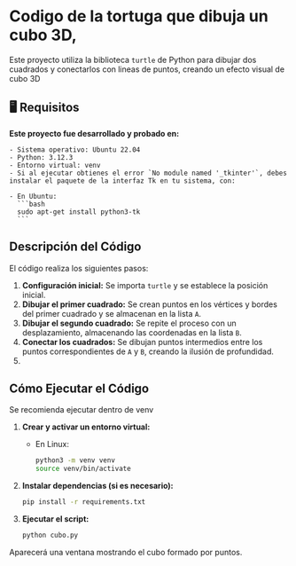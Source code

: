 # Codigo de la tortuga que dibuja un cubo 3D,

Este proyecto utiliza la biblioteca `turtle` de Python para dibujar dos cuadrados y conectarlos con lineas de puntos, creando un efecto visual de cubo 3D


## 🖥️ Requisitos

**Este proyecto fue desarrollado y probado en:**

    - Sistema operativo: Ubuntu 22.04
    - Python: 3.12.3
    - Entorno virtual: venv
    - Si al ejecutar obtienes el error `No module named '_tkinter'`, debes instalar el paquete de la interfaz Tk en tu sistema, con:
    
    - En Ubuntu:
      ```bash
      sudo apt-get install python3-tk
      ```

## Descripción del Código
El código realiza los siguientes pasos:
1. **Configuración inicial:** Se importa `turtle` y se establece la posición inicial.
2. **Dibujar el primer cuadrado:** Se crean puntos en los vértices y bordes del primer cuadrado y se almacenan en la lista `A`.
3. **Dibujar el segundo cuadrado:** Se repite el proceso con un desplazamiento, almacenando las coordenadas en la lista `B`.
4. **Conectar los cuadrados:** Se dibujan puntos intermedios entre los puntos correspondientes de `A` y `B`, creando la ilusión de profundidad.
5. 

## Cómo Ejecutar el Código

Se recomienda ejecutar dentro de venv 

1. **Crear y activar un entorno virtual:**
   - En Linux:
     ```bash
     python3 -m venv venv
     source venv/bin/activate
     ```

2. **Instalar dependencias (si es necesario):**
   ```bash
   pip install -r requirements.txt
   ```

3. **Ejecutar el script:**
   ```bash
   python cubo.py
   ```

Aparecerá una ventana mostrando el cubo formado por puntos.


